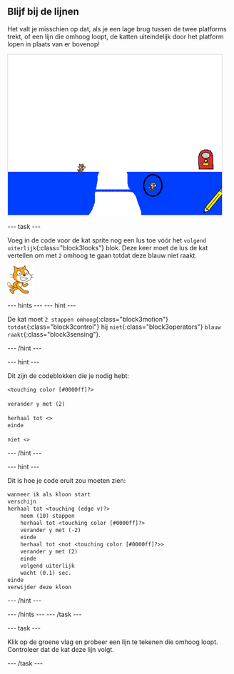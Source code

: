 ## Blijf bij de lijnen

Het valt je misschien op dat, als je een lage brug tussen de twee platforms trekt, of een lijn die omhoog loopt, de katten uiteindelijk door het platform lopen in plaats van er bovenop!

![Katten lopen door het platform](images/cat-walk-through-platform.png)

\--- task \---

Voeg in de code voor de kat sprite nog een lus toe vóór het `volgend uiterlijk`{:class="block3looks"} blok. Deze keer moet de lus de kat vertellen om met `2` omhoog te gaan totdat deze blauw niet raakt.

![Kat sprite](images/cat-sprite.png)

\--- hints \--- \--- hint \---

De kat moet `2 stappen omhoog`{:class="block3motion"} `totdat`{:class="block3control"} hij `niet`{:class="block3operators"} `blauw raakt`{:class="block3sensing"}.

\--- /hint \---

\--- hint \---

Dit zijn de codeblokken die je nodig hebt:

```blocks3
<touching color [#0000ff]?>

verander y met (2)

herhaal tot <>
einde

niet <>
```

\--- /hint \---

\--- hint \---

Dit is hoe je code eruit zou moeten zien:

```blocks3
wanneer ik als kloon start
verschijn
herhaal tot <touching (edge v)?>
    neem (10) stappen
    herhaal tot <touching color [#0000ff]?>
    verander y met (-2)
    einde
    herhaal tot <not <touching color [#0000ff]?>>
    verander y met (2)
    einde
    volgend uiterlijk
    wacht (0.1) sec.
einde
verwijder deze kloon
```

\--- /hint \---

\--- /hints \--- \--- /task \---

\--- task \---

Klik op de groene vlag en probeer een lijn te tekenen die omhoog loopt. Controleer dat de kat deze lijn volgt.

\--- /task \---